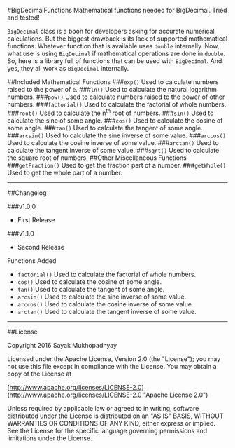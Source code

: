 #BigDecimalFunctions
Mathematical functions needed for BigDecimal. Tried and tested!

`BigDecimal` class is a boon for developers asking for accurate numerical calculations. But the biggest drawback is its lack of supported mathematical functions. Whatever function that is available uses `double` internally. Now, what use is using `BigDecimal` if mathematical operations are done in `double`. So, here is a library full of functions that can be used with `BigDecimal`. And yes, they all work as `BigDecimal` internally.

##Included Mathematical Functions
###`exp()`
Used to calculate numbers raised to the power of `e`.
###`ln()`
Used to calculate the natural logarithm numbers.
###`pow()`
Used to calculate numbers raised to the power of other numbers.
###`factorial()`
Used to calculate the factorial of whole numbers.
###`root()`
Used to calculate the n<sup>th</sup> root of numbers.
###`sin()`
Used to calculate the sine of some angle.
###`cos()`
Used to calculate the cosine of some angle.
###`tan()`
Used to calculate the tangent of some angle.
###`arcsin()`
Used to calculate the sine inverse of some value.
###`arccos()`
Used to calculate the cosine inverse of some value.
###`arctan()`
Used to calculate the tangent inverse of some value.
###`sqrt()`
Used to calculate the square root of numbers.
##Other Miscellaneous Functions
###`getFraction()`
Used to get the fraction part of a number.
###`getWhole()`
Used to get the whole part of a number.

--------------------------------------------
##Changelog

###v1.0.0
* First Release

###v1.1.0
* Second Release

Functions Added

* `factorial()`
Used to calculate the factorial of whole numbers.
* `cos()`
Used to calculate the cosine of some angle.
* `tan()`
Used to calculate the tangent of some angle.
* `arcsin()`
Used to calculate the sine inverse of some value.
* `arccos()`
Used to calculate the cosine inverse of some value.
* `arctan()`
Used to calculate the tangent inverse of some value.

--------------------------------------------
##License

Copyright 2016 Sayak Mukhopadhyay

Licensed under the Apache License, Version 2.0 (the "License");
you may not use this file except in compliance with the License.
You may obtain a copy of the License at

[http://www.apache.org/licenses/LICENSE-2.0](http://www.apache.org/licenses/LICENSE-2.0 "Apache License 2.0")

Unless required by applicable law or agreed to in writing, software
distributed under the License is distributed on an "AS IS" BASIS,
WITHOUT WARRANTIES OR CONDITIONS OF ANY KIND, either express or implied.
See the License for the specific language governing permissions and
limitations under the License.